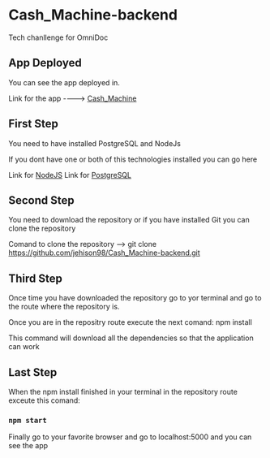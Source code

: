 # Cash_Machine-backend

Tech chanllenge for OmniDoc

## App Deployed
You can see the app deployed in.

Link for the app ----> [Cash_Machine](https://cash-machine-omnidoc.herokuapp.com/)

## First Step

You need to have installed PostgreSQL and NodeJs

If you dont have one or both of this technologies installed you can go here

Link for [NodeJS](https://nodejs.org/es/)
Link for [PostgreSQL](https://www.postgresql.org/)

## Second Step

You need to download the repository or if you have installed Git you can clone the repository

Comand to clone the repository --> git clone https://github.com/jehison98/Cash_Machine-backend.git

## Third Step

Once time you have downloaded the repository go to yor terminal and go to the route where the repository is.

Once you are in the repositry route execute the next comand: npm install

This command will download all the dependencies so that the application can work

## Last Step

When the npm install finished in your terminal in the repository route exceute this comand:

### `npm start`

Finally go to your favorite browser and go to localhost:5000 and you can see the app
